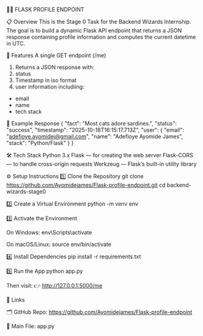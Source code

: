 🧙‍♂️ FLASK PROFILE ENDPOINT

📋 Overview
This is the Stage 0 Task for the Backend Wizards Internship.
The goal is to build a dynamic Flask API endpoint that returns a JSON response containing profile information and computes the current datetime in UTC.

🚀 Features
A single GET endpoint (/me)
1. Returns a JSON response with:
2. status
3. Timestamp in iso format
4. user information includiing:
* email
* name
* tech stack

🧩 Example Response
{
  "fact": "Most cats adore sardines.",
  "status": "success",
  "timestamp": "2025-10-18T16:15:17.713Z",
  "user": {
    "email": "adefioye.ayomidej@gmail.com",
    "name": "Adefioye Ayomide James",
    "stack": "Python/Flask"
  }
}

🛠️ Tech Stack
Python 3.x
Flask — for creating the web server
Flask-CORS — to handle cross-origin requests
Werkzeug — Flask’s built-in utility library

⚙️ Setup Instructions
1️⃣ Clone the Repository
git clone https://github.com/Ayomidejames/Flask-profile-endpoint.git
cd backend-wizards-stage0

2️⃣ Create a Virtual Environment
python -m venv env

3️⃣ Activate the Environment

On Windows:
env\Scripts\activate

On macOS/Linux:
source env/bin/activate

4️⃣ Install Dependencies
pip install -r requirements.txt

5️⃣ Run the App
python app.py


Then visit:
👉 http://127.0.0.1:5000/me

📎 Links

🗂️ GitHub Repo:  https://github.com/Ayomidejames/Flask-profile-endpoint

📄 Main File: app.py
